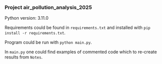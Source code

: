 ### Project air_pollution_analysis_2025

Python version: 3.11.0

Requirements could be found in `requirements.txt` and installed
with `pip install -r requirements.txt`.

Program could be run with `python main.py`.

In `main.py` one could find examples of commented code which 
to re-create results from `Notes`.